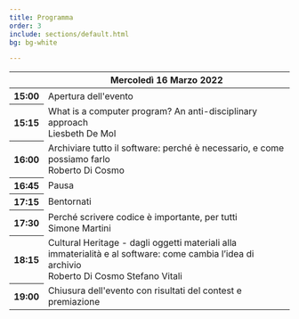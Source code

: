 ```yaml
---
title: Programma
order: 3
include: sections/default.html
bg: bg-white 

---
```



<table class="table table-responsive-sm table-hover text-center small detailed-program">
    <thead>
        <tr>
            <th scope="row" class="small"></th>
            <th scope="col">Mercoledì 16 Marzo 2022</th>
        </tr>
    </thead>
    <tbody>
        <tr>
            <th scope="row" class="small">15:00</th>
            <td>Apertura dell'evento</td>
        </tr>
        <tr>
            <th scope="row" class="small">15:15</th>
            <td>What is a computer program? An anti-disciplinary approach <br /> <span class="badge rounded-pill bg-success">Liesbeth De Mol</span></td>
        </tr>
        <tr>
            <th scope="row" class="small">16:00</th>
            <td>Archiviare tutto il software: perché è necessario, e come possiamo farlo <br /> <span class="badge rounded-pill bg-primary">Roberto Di Cosmo</span></td>
        </tr>
        <tr>
            <th scope="row" class="small">16:45</th>
            <td>Pausa</td>
        </tr>
        <tr>
            <th scope="row" class="small">17:15</th>
            <td>Bentornati</td>
        </tr>
        <tr>
            <th scope="row" class="small">17:30</th>
            <td>Perché scrivere codice è importante, per tutti <br /> <span class="badge rounded-pill bg-dark">Simone Martini</span></td>
        </tr>
        <tr>
            <th scope="row" class="small">18:15</th>
            <td>Cultural Heritage - dagli oggetti materiali alla immaterialità e al software: come cambia l’idea di archivio <br /> <span class="badge rounded-pill bg-primary">Roberto Di Cosmo</span> <span class="badge rounded-pill bg-warning">Stefano Vitali</span></td>
        </tr>
        <tr>
            <th scope="row" class="small">19:00</th>
            <td>Chiusura dell'evento con risultati del contest e premiazione</td>
        </tr>
    </tbody>
</table>
